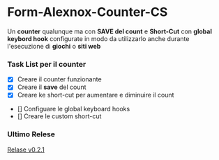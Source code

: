 # Form-Alexnox-Counter-CS
Un **counter** qualunque ma con **SAVE del count** e **Short-Cut** con **global keybord hook** configurate in modo da utilizzarlo anche durante l'esecuzione di **giochi** o **siti web**

### Task List per il counter
- [x] Creare il counter funzionante
- [x] Creare il **save** del count
- [x] Creare ke short-cut per aumentare e diminuire il count
- [] Configuare le global keyboard hooks
- [] Creare le custom short-cut

### Ultimo Relese

[Relase v0.2.1](https://github.com/rikvik2006/Form-Alexnox-Counter-CS/releases/tag/v0.2.1-beta)
